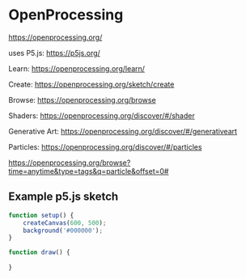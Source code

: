 # OpenProcessing

https://openprocessing.org/

uses P5.js: https://p5js.org/

Learn: https://openprocessing.org/learn/

Create: https://openprocessing.org/sketch/create

Browse: https://openprocessing.org/browse

Shaders: https://openprocessing.org/discover/#/shader

Generative Art: https://openprocessing.org/discover/#/generativeart

Particles: https://openprocessing.org/discover/#/particles

https://openprocessing.org/browse?time=anytime&type=tags&q=particle&offset=0#

## Example p5.js sketch

```javascript
function setup() {
	createCanvas(600, 500);
	background('#000000');
}

function draw() {
	
}
```
